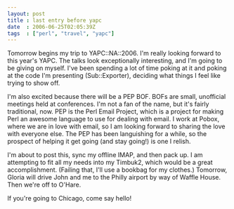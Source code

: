 ```yaml
---
layout: post
title : last entry before yapc
date  : 2006-06-25T02:05:39Z
tags  : ["perl", "travel", "yapc"]
---
```

Tomorrow begins my trip to YAPC::NA::2006.  I'm really looking forward to this year's YAPC.  The talks look exceptionally interesting, and I'm going to be giving on myself.  I've been spending a lot of time poking at it and poking at the code I'm presenting (Sub::Exporter), deciding what things I feel like trying to show off.

I'm also excited because there will be a PEP BOF.  BOFs are small, unofficial meetings held at conferences.  I'm not a fan of the name, but it's fairly traditional, now.  PEP is the Perl Email Project, which is a project for making Perl an awesome language to use for dealing with email.  I work at Pobox, where we are in love with email, so I am looking forward to sharing the love with everyone else.  The PEP has been languishing for a while, so the prospect of helping it get going (and stay going!) is one I relish.

I'm about to post this, sync my offline IMAP, and then pack up.  I am attempting to fit all my needs into my Timbuk2, which would be a great accomplishment.  (Failing that, I'll use a bookbag for my clothes.)  Tomorrow, Gloria will drive John and me to the Philly airport by way of Waffle House. Then we're off to O'Hare.

If you're going to Chicago, come say hello! 
